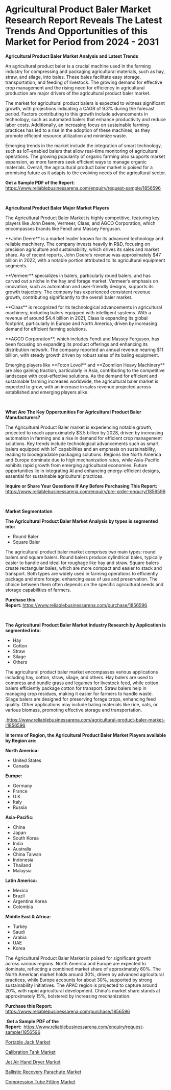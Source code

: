 <p><h1>Agricultural Product Baler Market Research Report Reveals The Latest Trends And Opportunities of this Market for Period from 2024 - 2031</h1></p><p><strong>Agricultural Product Baler Market Analysis and Latest Trends</strong></p>
<p><p>An agricultural product baler is a crucial machine used in the farming industry for compressing and packaging agricultural materials, such as hay, straw, and silage, into bales. These bales facilitate easy storage, transportation, and feeding of livestock. The growing demand for effective crop management and the rising need for efficiency in agricultural production are major drivers of the agricultural product baler market.</p><p>The market for agricultural product balers is expected to witness significant growth, with projections indicating a CAGR of 9.3% during the forecast period. Factors contributing to this growth include advancements in technology, such as automated balers that enhance productivity and reduce labor costs. Additionally, an increasing focus on sustainable farming practices has led to a rise in the adoption of these machines, as they promote efficient resource utilization and minimize waste.</p><p>Emerging trends in the market include the integration of smart technology, such as IoT-enabled balers that allow real-time monitoring of agricultural operations. The growing popularity of organic farming also supports market expansion, as more farmers seek efficient ways to manage organic materials. Overall, the agricultural product baler market is poised for a promising future as it adapts to the evolving needs of the agricultural sector.</p></p>
<p><strong>Get a Sample PDF of the Report:&nbsp;</strong> <a href="https://www.reliablebusinessarena.com/enquiry/request-sample/1856596?utm_campaign=1685&utm_medium=2&utm_source=Github&utm_content=ia&utm_term=20102024&utm_id=agricultural-product-baler">https://www.reliablebusinessarena.com/enquiry/request-sample/1856596</a></p>
<p>&nbsp;</p>
<p><strong>Agricultural Product Baler Major Market Players</strong></p>
<p><p>The Agricultural Product Baler Market is highly competitive, featuring key players like John Deere, Vermeer, Claas, and AGCO Corporation, which encompasses brands like Fendt and Massey Ferguson. </p><p>**John Deere** is a market leader known for its advanced technology and reliable machinery. The company invests heavily in R&D, focusing on precision agriculture and sustainability, which drives its sales and market share. As of recent reports, John Deere's revenue was approximately $47 billion in 2022, with a notable portion attributed to its agricultural equipment segments.</p><p>**Vermeer** specializes in balers, particularly round balers, and has carved out a niche in the hay and forage market. Vermeer’s emphasis on innovation, such as automation and user-friendly designs, supports its growth trajectory. The company has experienced consistent revenue growth, contributing significantly to the overall baler market.</p><p>**Claas** is recognized for its technological advancements in agricultural machinery, including balers equipped with intelligent systems. With a revenue of around $4.4 billion in 2021, Claas is expanding its global footprint, particularly in Europe and North America, driven by increasing demand for efficient farming solutions.</p><p>**AGCO Corporation**, which includes Fendt and Massey Ferguson, has been focusing on expanding its product offerings and enhancing its distribution network. The company reported an annual revenue nearing $11 billion, with steady growth driven by robust sales of its baling equipment.</p><p>Emerging players like **Foton Lovol** and **Zoomlion Heavy Machinery** are also gaining traction, particularly in Asia, contributing to the competitive landscape with cost-effective solutions. As the demand for efficient and sustainable farming increases worldwide, the agricultural baler market is expected to grow, with an increase in sales revenue projected across established and emerging players alike.</p></p>
<p>&nbsp;</p>
<p><strong>What Are The Key Opportunities For Agricultural Product Baler Manufacturers?</strong></p>
<p><p>The Agricultural Product Baler market is experiencing notable growth, projected to reach approximately $3.5 billion by 2028, driven by increasing automation in farming and a rise in demand for efficient crop management solutions. Key trends include technological advancements such as smart balers equipped with IoT capabilities and an emphasis on sustainability, leading to biodegradable packaging solutions. Regions like North America and Europe dominate due to high mechanization rates, while Asia-Pacific exhibits rapid growth from emerging agricultural economies. Future opportunities lie in integrating AI and enhancing energy-efficient designs, essential for sustainable agricultural practices.</p></p>
<p><strong>Inquire or Share Your Questions If Any Before Purchasing This Report:</strong> <a href="https://www.reliablebusinessarena.com/enquiry/pre-order-enquiry/1856596?utm_campaign=1685&utm_medium=2&utm_source=Github&utm_content=ia&utm_term=20102024&utm_id=agricultural-product-baler">https://www.reliablebusinessarena.com/enquiry/pre-order-enquiry/1856596</a></p>
<p>&nbsp;</p>
<p><strong>Market Segmentation</strong></p>
<p><strong>The Agricultural Product Baler Market Analysis by types is segmented into:</strong></p>
<p><ul><li>Round Baler</li><li>Square Baler</li></ul></p>
<p><p>The agricultural product baler market comprises two main types: round balers and square balers. Round balers produce cylindrical bales, typically easier to handle and ideal for roughage like hay and straw. Square balers create rectangular bales, which are more compact and easier to stack and transport. Both types are widely used in farming operations to efficiently package and store forage, enhancing ease of use and preservation. The choice between them often depends on the specific agricultural needs and storage capabilities of farmers.</p></p>
<p><strong>Purchase this Report:&nbsp;</strong><a href="https://www.reliablebusinessarena.com/purchase/1856596?utm_campaign=1685&utm_medium=2&utm_source=Github&utm_content=ia&utm_term=20102024&utm_id=agricultural-product-baler">https://www.reliablebusinessarena.com/purchase/1856596</a></p>
<p>&nbsp;</p>
<p><strong>The Agricultural Product Baler Market Industry Research by Application is segmented into:</strong></p>
<p><ul><li>Hay</li><li>Cotton</li><li>Straw</li><li>Silage</li><li>Others</li></ul></p>
<p><p>The agricultural product baler market encompasses various applications including hay, cotton, straw, silage, and others. Hay balers are used to compress and bundle grass and legumes for livestock feed, while cotton balers efficiently package cotton for transport. Straw balers help in managing crop residues, making it easier for farmers to handle waste. Silage balers are designed for preserving forage crops, enhancing feed quality. Other applications may include baling materials like rice, oats, or various biomass, promoting effective storage and transportation.</p></p>
<p><a href="https://www.reliablebusinessarena.com/agricultural-product-baler-market-r1856596?utm_campaign=1685&utm_medium=2&utm_source=Github&utm_content=ia&utm_term=20102024&utm_id=agricultural-product-baler">&nbsp;https://www.reliablebusinessarena.com/agricultural-product-baler-market-r1856596</a></p>
<p><strong>In terms of Region, the Agricultural Product Baler Market Players available by Region are:</strong></p>
<p>
    <p> <strong> North America: </strong>
        <ul>
            <li>United States</li>
            <li>Canada</li>
        </ul>
        </p> 
    <p> <strong> Europe: </strong>
        <ul>
            <li>Germany</li>
            <li>France</li>
            <li>U.K.</li>
            <li>Italy</li>
            <li>Russia</li>
        </ul>
        </p> 
    <p> <strong> Asia-Pacific: </strong>
        <ul>
            <li>China</li>
            <li>Japan</li>
            <li>South Korea</li>
            <li>India</li>
            <li>Australia</li>
            <li>China Taiwan</li>
            <li>Indonesia</li>
            <li>Thailand</li>
            <li>Malaysia</li>
        </ul>
        </p> 
    <p> <strong> Latin America: </strong>
        <ul>
            <li>Mexico</li>
            <li>Brazil</li>
            <li>Argentina Korea</li>
            <li>Colombia</li>
        </ul>
        </p> 
    <p> <strong> Middle East & Africa: </strong>
        <ul>
            <li>Turkey</li>
            <li>Saudi</li>
            <li>Arabia</li>
            <li>UAE</li>
            <li>Korea</li>
        </ul>
    </p>
    </p>
<p><p>The Agricultural Product Baler Market is poised for significant growth across various regions. North America and Europe are expected to dominate, reflecting a combined market share of approximately 60%. The North American market holds around 30%, driven by advanced agricultural practices, while Europe accounts for about 30%, supported by strong sustainability initiatives. The APAC region is projected to capture around 20%, with rapid agricultural development. China's market share stands at approximately 15%, bolstered by increasing mechanization.</p></p>
<p><strong>Purchase this Report: </strong><a href="https://www.reliablebusinessarena.com/purchase/1856596?utm_campaign=1685&utm_medium=2&utm_source=Github&utm_content=ia&utm_term=20102024&utm_id=agricultural-product-baler">https://www.reliablebusinessarena.com/purchase/1856596</a></p>
<p>&nbsp;<strong>Get a Sample PDF of the Report:&nbsp;&nbsp;</strong><a href="https://www.reliablebusinessarena.com/enquiry/request-sample/1856596?utm_campaign=1685&utm_medium=2&utm_source=Github&utm_content=ia&utm_term=20102024&utm_id=agricultural-product-baler">https://www.reliablebusinessarena.com/enquiry/request-sample/1856596</a></p>
<p><strong></strong></p>
<p><p><a href="https://www.linkedin.com/pulse/emerging-opportunities-challenges-global-portable-jack-market-qvife?utm_campaign=1685&utm_medium=2&utm_source=Github&utm_content=ia&utm_term=20102024&utm_id=agricultural-product-baler">Portable Jack Market</a></p><p><a href="https://www.linkedin.com/pulse/insights-calibration-tank-market-size-which-expanding-pu2le?utm_campaign=1685&utm_medium=2&utm_source=Github&utm_content=ia&utm_term=20102024&utm_id=agricultural-product-baler">Calibration Tank Market</a></p><p><a href="https://www.linkedin.com/pulse/jet-air-hand-dryer-market-overview-forecast-2024-2031-mpite?utm_campaign=1685&utm_medium=2&utm_source=Github&utm_content=ia&utm_term=20102024&utm_id=agricultural-product-baler">Jet Air Hand Dryer Market</a></p><p><a href="https://www.linkedin.com/pulse/global-ballistic-recovery-parachute-market-size-trends-analysis-r5nxe?utm_campaign=1685&utm_medium=2&utm_source=Github&utm_content=ia&utm_term=20102024&utm_id=agricultural-product-baler">Ballistic Recovery Parachute Market</a></p><p><a href="https://www.linkedin.com/pulse/insights-compression-tube-fitting-market-players-size-geographical-cmq4f?utm_campaign=1685&utm_medium=2&utm_source=Github&utm_content=ia&utm_term=20102024&utm_id=agricultural-product-baler">Compression Tube Fitting Market</a></p></p>